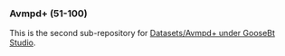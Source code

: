 ### Avmpd+ (51-100)

This is the second sub-repository for [Datasets/Avmpd+ under GooseBt Studio](https://github.com/GooseBt-Studio/Datasets/tree/main/Avmpd%2B). 
